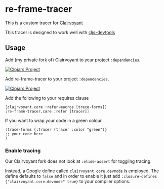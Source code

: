 # re-frame-tracer

This is a custom tracer for [Clairvoyant](https://github.com/spellhouse/clairvoyant)

This tracer is designed to work well with 
[cljs-devtools](https://github.com/binaryage/cljs-devtools)

## Usage

Add (my private fork of) Clairvoyant to your project `:dependencies`.

[![Clojars Project](http://clojars.org/org.clojars.stumitchell/clairvoyant/latest-version.svg)](http://clojars.org/org.clojars.stumitchell/clairvoyant)

Add re-frame-tracer to your project `:dependencies`.

[![Clojars Project](http://clojars.org/day8/re-frame-tracer/latest-version.svg)](http://clojars.org/day8/re-frame-tracer)

Add the following to your requires clause

    [clairvoyant.core :refer-macros [trace-forms]]
    [re-frame-tracer.core :refer [tracer]]

If you want to wrap your code in a green colour

    (trace-forms {:tracer (tracer :color "green")}
    ;; your code here
    )

### Enable tracing 

Our Clairvoyant fork does not look at `:elide-assert` for toggling tracing.

Instead, a Google define called `clairvoyant.core.devmode` is employed. The
define defaults to `false` and in order to enable it just add `:closure-defines
{"clairvoyant.core.devmode" true}` to your compiler options.



